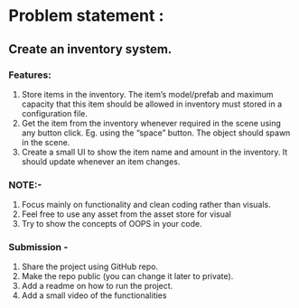 # Problem statement :
## Create an inventory system.
### Features:
1. Store items in the inventory. The item’s model/prefab and maximum capacity
that this item should be allowed in inventory must stored in a configuration
file.
2. Get the item from the inventory whenever required in the scene using any
button click. Eg. using the “space” button. The object should spawn in the
scene.
3. Create a small UI to show the item name and amount in the inventory. It
should update whenever an item changes.
### NOTE:-
1. Focus mainly on functionality and clean coding rather than visuals.
2. Feel free to use any asset from the asset store for visual
3. Try to show the concepts of OOPS in your code.
### Submission -
1. Share the project using GitHub repo.
2. Make the repo public (you can change it later to private).
3. Add a readme on how to run the project.
4. Add a small video of the functionalities